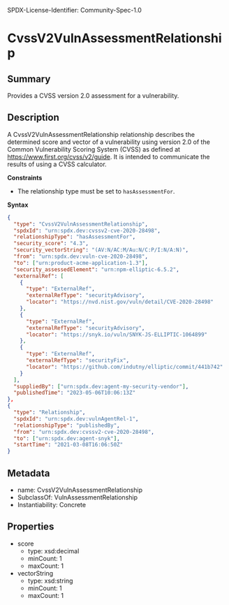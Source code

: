 SPDX-License-Identifier: Community-Spec-1.0

# CvssV2VulnAssessmentRelationship

## Summary

Provides a CVSS version 2.0 assessment for a vulnerability.

## Description

A CvssV2VulnAssessmentRelationship relationship describes the determined score
and vector of a vulnerability using version 2.0 of the Common Vulnerability
Scoring System (CVSS) as defined at <https://www.first.org/cvss/v2/guide>.
It is intended to communicate the results of using a CVSS calculator.

**Constraints**

- The relationship type must be set to `hasAssessmentFor`.

**Syntax**

```json
{
  "type": "CvssV2VulnAssessmentRelationship",
  "spdxId": "urn:spdx.dev:cvssv2-cve-2020-28498",
  "relationshipType": "hasAssessmentFor",
  "security_score": "4.3",
  "security_vectorString": "(AV:N/AC:M/Au:N/C:P/I:N/A:N)",
  "from": "urn:spdx.dev:vuln-cve-2020-28498",
  "to": ["urn:product-acme-application-1.3"],
  "security_assessedElement": "urn:npm-elliptic-6.5.2",
  "externalRef": [
    {
      "type": "ExternalRef",
      "externalRefType": "securityAdvisory",
      "locator": "https://nvd.nist.gov/vuln/detail/CVE-2020-28498"
    },
    {
      "type": "ExternalRef",
      "externalRefType": "securityAdvisory",
      "locator": "https://snyk.io/vuln/SNYK-JS-ELLIPTIC-1064899"
    },
    {
      "type": "ExternalRef",
      "externalRefType": "securityFix",
      "locator": "https://github.com/indutny/elliptic/commit/441b742"
    }
  ],
  "suppliedBy": ["urn:spdx.dev:agent-my-security-vendor"],
  "publishedTime": "2023-05-06T10:06:13Z"
},
{
  "type": "Relationship",
  "spdxId": "urn:spdx.dev:vulnAgentRel-1",  
  "relationshipType": "publishedBy",  
  "from": "urn:spdx.dev:cvssv2-cve-2020-28498",
  "to": ["urn:spdx.dev:agent-snyk"],
  "startTime": "2021-03-08T16:06:50Z"
}
```

## Metadata

- name: CvssV2VulnAssessmentRelationship
- SubclassOf: VulnAssessmentRelationship
- Instantiability: Concrete

## Properties

- score
  - type: xsd:decimal
  - minCount: 1
  - maxCount: 1
- vectorString
  - type: xsd:string
  - minCount: 1
  - maxCount: 1
